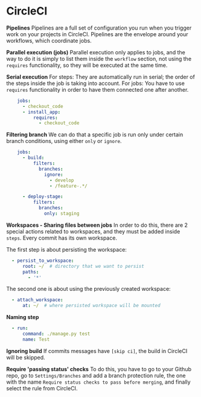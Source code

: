 # CircleCI

**Pipelines**
Pipelines are a full set of configuration you run when you trigger work on your projects in CircleCI. Pipelines are the envelope around your workflows, which coordinate jobs.

**Parallel execution (jobs)**
Parallel execution only applies to jobs, and the way to do it is simply to list them inside the `workflow` section, not using the `requires` functionality, so they will be executed at the same time.

**Serial execution**
For steps: They are automatically run in serial; the order of the steps inside the job is taking into account.
For jobs: You have to use `requires` functionality in order to have them connected one after another.

```yml
    jobs:
      - checkout_code
      - install_app:
          requires:
            - checkout_code
```

**Filtering branch**
We can do that a specific job is run only under certain branch conditions, using either `only` or `ignore`.

```yml
    jobs:
      - build:
          filters:
            branches:
              ignore:
                - develop
                - /feature-.*/

      - deploy-stage:
          filters:
            branches:
              only: staging
```

**Workspaces - Sharing files between jobs**
In order to do this, there are 2 special actions related to workspaces, and they must be added inside `steps`. 
Every commit has its own workspace.

The first step is about persisting the workspace:
```yml
  - persist_to_workspace:
      root: ~/  # directory that we want to persist
      paths:
        - '*'
```

The second one is about using the previously created workspace:
```yml
  - attach_workspace:
      at: ~/  # where persisted workspace will be mounted
```

**Naming step**
```yml
  - run:
      command: ./manage.py test
      name: Test
```

**Ignoring build**
If commits messages have `[skip ci]`, the build in CircleCI will be skipped.

**Require 'passing status' checks**
To do this, you have to go to your Github repo, go to `Settings/Branches` and add a branch protection rule, the one with the name `Require status checks to pass before merging`, and finally select the rule from CircleCI.
